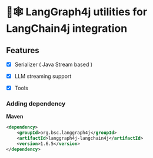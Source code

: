 # 🦜🕸️ LangGraph4j utilities for LangChain4j integration

## Features

- [x] Serializer ( Java Stream based )
- [x] LLM streaming support
- [x] Tools


### Adding dependency 

**Maven**
```xml
<dependency>
    <groupId>org.bsc.langgraph4j</groupId>
    <artifactId>langgraph4j-langchain4j</artifactId>
    <version>1.6.5</version>
</dependency>
```

    